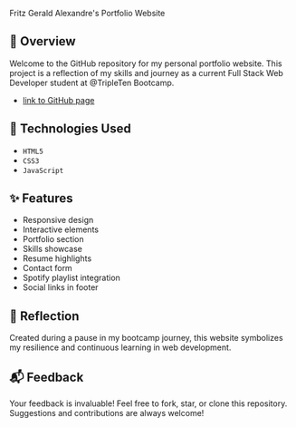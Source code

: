 Fritz Gerald Alexandre's Portfolio Website

## :mag_right: Overview

Welcome to the GitHub repository for my personal portfolio website. This project is a reflection of my skills and journey as a current Full Stack Web Developer student at @TripleTen Bootcamp.

- [link to GitHub page](https://fritzisfluent.github.io/Fritz-Gerald-Alexandre/)

## :wrench: Technologies Used

- `HTML5`
- `CSS3`
- `JavaScript`

## :sparkles: Features

- Responsive design
- Interactive elements
- Portfolio section
- Skills showcase
- Resume highlights
- Contact form
- Spotify playlist integration
- Social links in footer

## :thought_balloon: Reflection

Created during a pause in my bootcamp journey, this website symbolizes my resilience and continuous learning in web development.

## :mailbox_with_mail: Feedback

Your feedback is invaluable! Feel free to fork, star, or clone this repository. Suggestions and contributions are always welcome!
